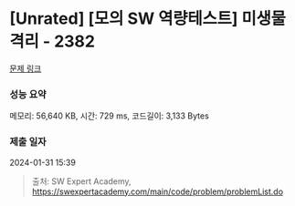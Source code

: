 # [Unrated] [모의 SW 역량테스트] 미생물 격리 - 2382 

[문제 링크](https://swexpertacademy.com/main/code/problem/problemDetail.do?contestProbId=AV597vbqAH0DFAVl) 

### 성능 요약

메모리: 56,640 KB, 시간: 729 ms, 코드길이: 3,133 Bytes

### 제출 일자

2024-01-31 15:39



> 출처: SW Expert Academy, https://swexpertacademy.com/main/code/problem/problemList.do